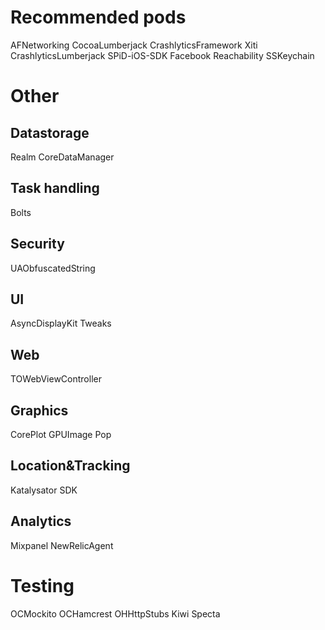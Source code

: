 # Recommended pods
AFNetworking
CocoaLumberjack
CrashlyticsFramework
Xiti
CrashlyticsLumberjack
SPiD-iOS-SDK
Facebook
Reachability
SSKeychain

# Other

## Datastorage

Realm
CoreDataManager

## Task handling

Bolts

## Security

UAObfuscatedString

## UI

AsyncDisplayKit
Tweaks

## Web

TOWebViewController

## Graphics

CorePlot
GPUImage
Pop

## Location&Tracking

Katalysator SDK

## Analytics

Mixpanel
NewRelicAgent


# Testing

OCMockito
OCHamcrest
OHHttpStubs
Kiwi
Specta